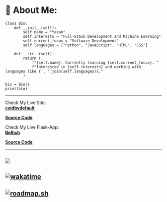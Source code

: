 # 💫 About Me:

```
class Bio:
    def __init__(self):
        self.name = "Yazan"
        self.interests = "Full-Stack Development and Machine Learning"
        self.current_focus = "Software Development"
        self.languages = ["Python", "JavaScript", "HTML", "CSS"]
    
    def __str__(self):
        return (
            f"{self.name}: Currently learning {self.current_focus}. "
            f"Interested in {self.interests} and working with languages like {', '.join(self.languages)}."
        )

bio = Bio()
print(bio)
```
---
Check My Live Site:  
**[coldbydefault](https://www.coldbydefault.com)**

**[Source Code](https://github.com/ColdByDefault/coldbydefault.github.io)**

Check My Live Flask-App:    
**[BeRich](https://coldbydefault070.pythonanywhere.com/)**

**[Source Code](https://github.com/ColdByDefault/beRich)**

---
[![](https://visitcount.itsvg.in/api?id=ColdByDefault&icon=5&color=1)](https://visitcount.itsvg.in)
---
[![wakatime](https://wakatime.com/badge/user/c4621892-41e0-4c29-a8bc-05597d124f63.svg)](https://wakatime.com/@c4621892-41e0-4c29-a8bc-05597d124f63)
---

[![roadmap.sh](https://roadmap.sh/card/tall/652405354c7f3e98be4dada2?variant=dark&roadmaps=frontend%2Cbackend%2Cgit-github%2Cpython)](https://roadmap.sh)
---



